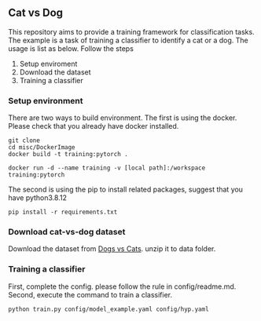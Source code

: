 ## Cat vs Dog

This repository aims to provide a training framework for classification tasks.
The example is a task of training a classifier to identify a cat or a dog.
The usage is list as below. Follow the steps
1. Setup enviroment
2. Download the dataset
3. Training a classifier

### Setup environment
There are two ways to build environment. The first is using the docker. Please check that you already have
docker installed.
```
git clone 
cd misc/DockerImage
docker build -t training:pytorch .

docker run -d --name training -v [local path]:/workspace training:pytorch 
```

The second is using the pip to install related packages, suggest that you have python3.8.12
```
pip install -r requirements.txt
```

### Download cat-vs-dog dataset
Download the dataset from [Dogs vs Cats](https://www.kaggle.com/c/dogs-vs-cats). unzip it to data folder.

### Training a classifier
First, complete the config. please follow the rule in config/readme.md.
Second, execute the command to train a classifier.
```
python train.py config/model_example.yaml config/hyp.yaml
```





